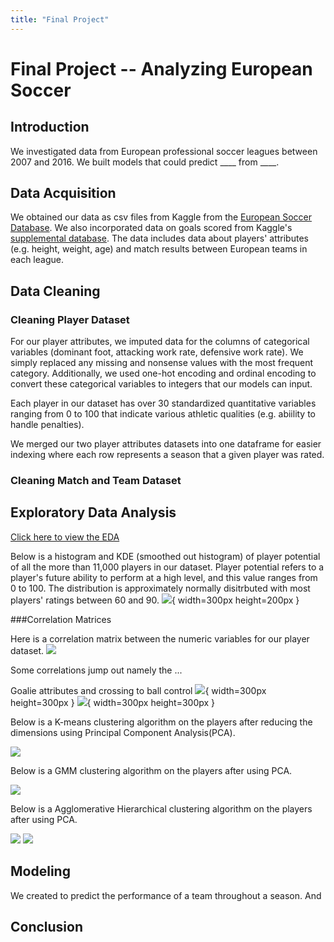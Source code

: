 ```yaml
---
title: "Final Project"
---
```

# Final Project -- Analyzing European Soccer 

## Introduction
We investigated data from European professional soccer leagues between 2007 and 2016. We built models that could predict ____ from ____. 

## Data Acquisition
We obtained our data as csv files from Kaggle from the [European Soccer Database](https://www.kaggle.com/datasets/hugomathien/soccer). We also incorporated data on goals scored from Kaggle's [supplemental database](https://www.kaggle.com/datasets/jiezi2004/soccer). The data includes data about players' attributes (e.g. height, weight, age) and match results between European teams in each league. 

## Data Cleaning
### Cleaning Player Dataset
For our player attributes, we imputed data for the columns of categorical variables (dominant foot, attacking work rate, defensive work rate). We simply replaced any missing and nonsense values with the most frequent category. Additionally, we used one-hot encoding and ordinal encoding to convert these categorical variables to integers that our models can input. 

Each player in our dataset has over 30 standardized quantitative variables ranging from 0 to 100 that indicate various athletic qualities (e.g. abiility to handle penalties). 

We merged our two player attributes datasets into one dataframe for easier indexing where each row represents a season that a given player was rated. 

### Cleaning Match and Team Dataset



## Exploratory Data Analysis

[Click here to view the EDA](index.html)

Below is a histogram and KDE (smoothed out histogram) of player potential of all the more than 11,000 players in our dataset. Player potential refers to a player's future ability to perform at a high level, and this value ranges from 0 to 100. The distribution is approximately normally disitrbuted with most players' ratings between 60 and 90. 
![](PotentialHistogram(Normal).jpg#center){ width=300px height=200px }

###Correlation Matrices

Here is a correlation matrix between the numeric variables for our player dataset. 
![](Correlation_Matrix.png#center)

Some correlations jump out namely the ...

Goalie attributes         and crossing to ball control
![](heatmap.png#center){ width=300px height=300px } ![](heatmap2.png#center){ width=300px height=300px }




Below is a K-means clustering algorithm on the players after reducing the dimensions using Principal Component Analysis(PCA). 

![](K-means.png#center)

Below is a GMM clustering algorithm on the players after using PCA. 

![](GMM.png#center)


Below is a Agglomerative Hierarchical clustering algorithm on the players after using PCA. 

![](agglo.png#center)
![](agglobarchart.png#center)


## Modeling

We created to predict the performance of a team throughout a season. And 

## Conclusion


